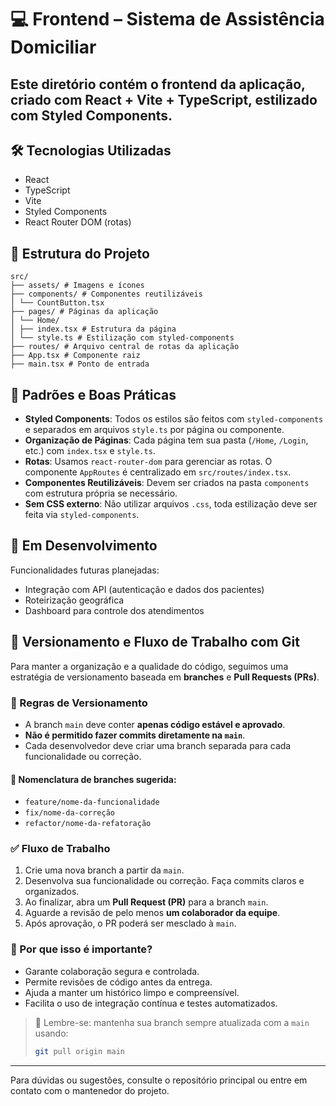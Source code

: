 # 💻 Frontend – Sistema de Assistência Domiciliar

Este diretório contém o frontend da aplicação, criado com **React + Vite + TypeScript**, estilizado com **Styled Components**.
---

## 🛠️ Tecnologias Utilizadas  
- React
- TypeScript
- Vite
- Styled Components
- React Router DOM (rotas)

## 📁 Estrutura do Projeto  
```
src/
├── assets/ # Imagens e ícones
├── components/ # Componentes reutilizáveis
│ └── CountButton.tsx
├── pages/ # Páginas da aplicação
│ └── Home/
│ ├── index.tsx # Estrutura da página
│ └── style.ts # Estilização com styled-components
├── routes/ # Arquivo central de rotas da aplicação
├── App.tsx # Componente raiz
├── main.tsx # Ponto de entrada

```

## 📏 Padrões e Boas Práticas

- **Styled Components**: Todos os estilos são feitos com `styled-components` e separados em arquivos `style.ts` por página ou componente.
- **Organização de Páginas**: Cada página tem sua pasta (`/Home`, `/Login`, etc.) com `index.tsx` e `style.ts`.
- **Rotas**: Usamos `react-router-dom` para gerenciar as rotas. O componente `AppRoutes` é centralizado em `src/routes/index.tsx`.
- **Componentes Reutilizáveis**: Devem ser criados na pasta `components` com estrutura própria se necessário.
- **Sem CSS externo**: Não utilizar arquivos `.css`, toda estilização deve ser feita via `styled-components`.

## 🚧 Em Desenvolvimento  

Funcionalidades futuras planejadas:
- Integração com API (autenticação e dados dos pacientes)
- Roteirização geográfica
- Dashboard para controle dos atendimentos

## 🌿 Versionamento e Fluxo de Trabalho com Git  

Para manter a organização e a qualidade do código, seguimos uma estratégia de versionamento baseada em **branches** e **Pull Requests (PRs)**.

### 📌 Regras de Versionamento  

- A branch `main` deve conter **apenas código estável e aprovado**.
- **Não é permitido fazer commits diretamente na `main`**.
- Cada desenvolvedor deve criar uma branch separada para cada funcionalidade ou correção.

#### 📛 Nomenclatura de branches sugerida:  

- `feature/nome-da-funcionalidade`
- `fix/nome-da-correção`
- `refactor/nome-da-refatoração`

### ✅ Fluxo de Trabalho

1. Crie uma nova branch a partir da `main`.
2. Desenvolva sua funcionalidade ou correção. Faça commits claros e organizados.
4. Ao finalizar, abra um **Pull Request (PR)** para a branch `main`.
5. Aguarde a revisão de pelo menos **um colaborador da equipe**.
6. Após aprovação, o PR poderá ser mesclado à `main`.

### 🧠 Por que isso é importante?

- Garante colaboração segura e controlada.
- Permite revisões de código antes da entrega.
- Ajuda a manter um histórico limpo e compreensível.
- Facilita o uso de integração contínua e testes automatizados.

> 🔁 Lembre-se: mantenha sua branch sempre atualizada com a `main` usando:
>
> ```bash
> git pull origin main
---

Para dúvidas ou sugestões, consulte o repositório principal ou entre em contato com o mantenedor do projeto.
